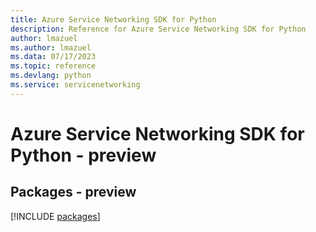 ```yaml
---
title: Azure Service Networking SDK for Python
description: Reference for Azure Service Networking SDK for Python
author: lmazuel
ms.author: lmazuel
ms.data: 07/17/2023
ms.topic: reference
ms.devlang: python
ms.service: servicenetworking
---
```

# Azure Service Networking SDK for Python - preview
## Packages - preview
[!INCLUDE [packages](service-networking-index.md)]